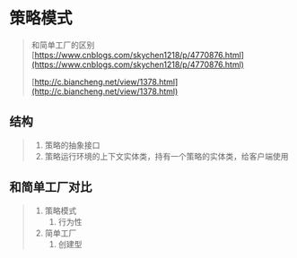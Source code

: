 # 策略模式

> 和简单工厂的区别 [https://www.cnblogs.com/skychen1218/p/4770876.html](https://www.cnblogs.com/skychen1218/p/4770876.html)
>
> [http://c.biancheng.net/view/1378.html](http://c.biancheng.net/view/1378.html)

## 结构

> 1. 策略的抽象接口
> 2. 策略运行环境的上下文实体类，持有一个策略的实体类，给客户端使用

## 和简单工厂对比

> 1. 策略模式
>    1. 行为性
> 2. 简单工厂
>    1. 创建型




